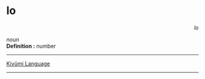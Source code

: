 
# lo

<div align="right"><i>lo</i></div>

*noun*  
**Definition :** number  

---

[Kivümi Language](../README.md)

---
